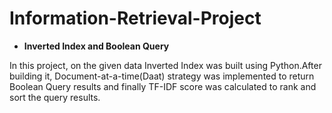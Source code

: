 # Information-Retrieval-Project
<ul>
<li><b>Inverted Index and Boolean Query</b> </li></ul>
In this project, on the given data Inverted Index was built using Python.After building it, Document-at-a-time(Daat) strategy was implemented to return Boolean Query results and finally TF-IDF score was calculated to rank and sort the query results.
